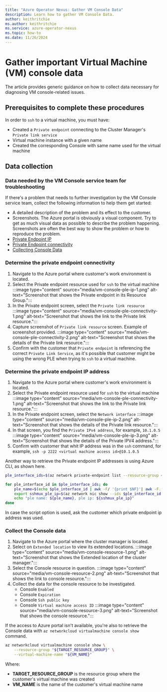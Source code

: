 ```yaml
---
title: "Azure Operator Nexus: Gather VM Console Data"
description: Learn how to gather VM Console Data.
author: keithritchie
ms.author: keithritchie
ms.service: azure-operator-nexus
ms.topic: how-to
ms.date: 11/26/2024
---
```


# Gather important Virtual Machine (VM) console data

The article provides generic guidance on how to collect data necessary for diagnosing VM console-related issues.

## Prerequisites to complete these procedures

In order to `ssh` to a virtual machine, you must have:

- Created a `Private endpoint` connecting to the Cluster Manager's `Private link service`
- Virtual machine instance with a given name
- Created the corresponding Console with same name used for the virtual machine

## Data collection

### Data needed by the VM Console service team for troubleshooting

If there's a problem that needs to further investigation by the VM Console service team, collect the following information to help them get started:

- A detailed description of the problem and its effect to the customer.
- Screenshots. The Azure portal is obviously a visual component. Try to get as much visual data as possible to describe the problem happening. Screenshots are often the best way to show the problem or how to reproduce the problem.
- [Private Endpoint IP](#determine-the-private-endpoint-ip-address)
- [Private Endpoint connectivity](#determine-the-private-endpoint-connectivity)
- [Collecting Console Data](#collect-the-console-data)

### Determine the private endpoint connectivity

1. Navigate to the Azure portal where customer's work environment is located.
2. Select the Private endpoint resource used for `ssh` to the virtual machine
   :::image type="content" source="media/vm-console-ple-ip-1.png" alt-text="Screenshot that shows the Private endpoint in its Resource Group.":::
3. In the Private endpoint screen, select the `Private link resource`
   :::image type="content" source="media/vm-console-ple-connectivity-1.png" alt-text="Screenshot that shows the link to the Private link resource.":::
4. Capture screenshot of `Private link resource` screen. Example of screenshot provided.
   :::image type="content" source="media/vm-console-ple-connectivity-2.png" alt-text="Screenshot that shows the details of the Private link resource.":::
5. Confirm with the customer that `Private endpoint` is referencing the correct `Private Link Service`, as it's possible that customer might be using the wrong PLE when trying to `ssh` to a virtual machine.

### Determine the private endpoint IP address

1. Navigate to the Azure portal where customer's work environment is located.
2. Select the Private endpoint resource used for `ssh` to the virtual machine
   :::image type="content" source="media/vm-console-ple-connectivity-1.png" alt-text="Screenshot that shows the link to the Private link resource.":::
3. In the Private endpoint screen, select the `Network interface`
   :::image type="content" source="media/vm-console-ple-ip-2.png" alt-text="Screenshot that shows the details of the Private link resource.":::
4. In that screen, you find the `Private IPv4 address`, for example, `10.1.0.5`
   :::image type="content" source="media/vm-console-ple-ip-3.png" alt-text="Screenshot that shows the details of the Private IPV4 address.":::
5. Confirm with customer that whit IP address was in the `ssh` command, for example, `ssh -p 2222 <virtual machine access id>@10.1.0.5`

Another way to retrieve the Private endpoint IP addresses is using Azure CLI, as shown here.

```bash
ple_interface_ids=$(az network private-endpoint list --resource-group <ple resource group> --query "[].networkInterfaces[0].id" -o tsv)

for ple_interface_id in $ple_interface_ids; do
    ple_name=$(echo $ple_interface_id | awk -F/ '{print $NF}'| awk -F. '{print $1}')
    export sshmux_ple_ip=$(az network nic show --ids $ple_interface_id --query 'ipConfigurations[0].privateIPAddress' -o tsv)
    echo "ple name: ${ple_name}, ple ip: ${sshmux_ple_ip}"
done
```

In case the script option is used, ask the customer which private endpoint ip address was used.

### Collect the Console data

1. Navigate to the Azure portal where the cluster manager is located.
2. Select on `Extended location` to view its extended locations.
   :::image type="content" source="media/vm-console-resource-1.png" alt-text="Screenshot that shows the Extended location of the cluster manager.":::
3. Select the Console resource in question.
   :::image type="content" source="media/vm-console-resource-2.png" alt-text="Screenshot that shows the link to console resource.":::
4. Collect the data for the console resource to be investigated.
   - Console `Enabled`
   - Console `Expiration`
   - Console `Ssh public key`
   - Console `Virtual machine access ID`
     :::image type="content" source="media/vm-console-resource-3.png" alt-text="Screenshot that shows the console resource.":::

If the access to Azure portal isn't available, you're also to retrieve the Console data with `az networkcloud virtualmachine console show` command.

```bash
az networkcloud virtualmachine console show \
    --resource-group "${TARGET_RESOURCE_GROUP}" \
    --virtual-machine-name "${VM_NAME}"
```

Where:

- **TARGET_RESOURCE_GROUP** is the resource group where the customer's virtual machine was created
- **VM_NAME** is the name of the customer's virtual machine name
